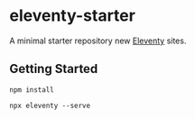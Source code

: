 # eleventy-starter

A minimal starter repository new [Eleventy](https://github.com/11ty/eleventy) sites.

## Getting Started

```
npm install
```

```
npx eleventy --serve
```